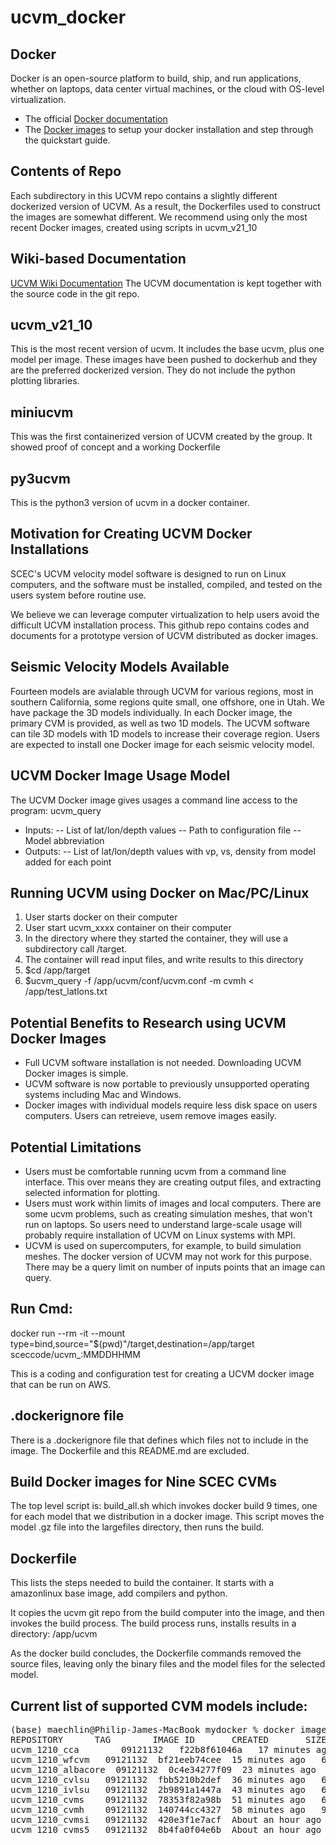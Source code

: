 # ucvm_docker

## Docker

Docker is an open-source platform to build, ship, and run applications, whether on laptops, data center virtual machines, or the cloud with OS-level virtualization. 

* The official <a href="http://docs.docker.com">Docker documentation</a> 
* The <a href="https://docs.docker.com/engine/reference/commandline/images/">Docker images</a> to setup your docker installation and step through the quickstart guide.

## Contents of Repo
Each subdirectory in this UCVM repo contains a slightly different dockerized version of UCVM. As a result, the Dockerfiles used to construct the images are somewhat different. We recommend using only the most recent Docker images, created using scripts in ucvm_v21_10

## Wiki-based Documentation
[UCVM Wiki Documentation](https://github.com/sceccode/ucvm_docker/wiki) The UCVM documentation is kept together with the source code in the git repo.

## ucvm_v21_10
This is the most recent version of ucvm. It includes the base ucvm, plus one model per image. These images have been pushed to dockerhub and they are the preferred dockerized version. They do not include the python plotting libraries.

## miniucvm
This was the first containerized version of UCVM created by the group. It showed proof of concept and a working Dockerfile

## py3ucvm
This is the python3 version of ucvm in a docker container.

## Motivation for Creating UCVM Docker Installations
SCEC's UCVM velocity model software is designed to run on Linux computers, and the software must be installed, compiled, and tested on the users system before routine use.

We believe we can leverage computer virtualization to help users avoid the difficult UCVM installation process. This github repo contains codes and documents for a prototype version of UCVM distributed as docker images. 

## Seismic Velocity Models Available
Fourteen models are avialable through UCVM for various regions, most in southern California, some regions quite small, one offshore, one in Utah. We have package the 3D models individually. In each Docker image, the primary CVM is provided, as well as two 1D models. The UCVM software can tile 3D models with 1D models to increase their coverage region. Users are expected to install one Docker image for each seismic velocity model.

## UCVM Docker Image Usage Model
The UCVM Docker image gives usages a command line access to the program: ucvm_query
- Inputs:
-- List of lat/lon/depth values
-- Path to configuration file
-- Model abbreviation
- Outputs:
-- List of lat/lon/depth values with vp, vs, density from model added for each point

## Running UCVM using Docker on Mac/PC/Linux
1. User starts docker on their computer
2. User start ucvm_xxxx container on their computer
3. In the directory where they started the container, they will use a subdirectory call /target.
4. The container will read input files, and write results to this directory
5. $cd /app/target
6. $ucvm_query -f /app/ucvm/conf/ucvm.conf -m cvmh < /app/test_latlons.txt

## Potential Benefits to Research using UCVM Docker Images
- Full UCVM software installation is not needed. Downloading UCVM Docker images is simple.
- UCVM software is now portable to previously unsupported operating systems including Mac and Windows.
- Docker images with individual models require less disk space on users computers. Users can retreieve, usem remove images easily.

## Potential Limitations
- Users must be comfortable running ucvm from a command line interface. This over means they are creating output files, and extracting selected information for plotting.
- Users must work within limits of images and local computers. There are some ucvm problems, such as creating simulation meshes, that won't run on laptops. So users need to understand large-scale usage will probably require installation of UCVM on Linux systems with MPI.
- UCVM is used on supercomputers, for example, to build simulation meshes. The docker version of UCVM may not work for this purpose. There may be a query limit on number of inputs points that an image can query.

## Run Cmd:
docker run --rm -it --mount type=bind,source="$(pwd)"/target,destination=/app/target  sceccode/ucvm_<modelname>:MMDDHHMM

This is a coding and configuration test for creating a UCVM docker image that can be run on AWS.

## .dockerignore file
There is a .dockerignore file that defines which files not to include in the image. The Dockerfile and this README.md are excluded.

## Build Docker images for Nine SCEC CVMs
The top level script is: build_all.sh which invokes docker build 9 times, one for each model that we distribution in a docker image.
This script moves the model .gz file into the largefiles directory, then runs the build.

## Dockerfile
This lists the steps needed to build the container. It starts with a amazonlinux base image, add compilers and python.

It copies the ucvm git repo from the build computer into the image, and then invokes the build process. The build process runs, installs results in a directory: /app/ucvm

As the docker build concludes, the Dockerfile commands removed the source files, leaving only the binary files and the model files for the selected model.

## Current list of supported CVM models include:
<pre>
(base) maechlin@Philip-James-MacBook mydocker % docker images
REPOSITORY      TAG        IMAGE ID       CREATED       SIZE
ucvm_1210_cca        09121132   f22b8f61046a   17 minutes ago      19.6GB
ucvm_1210_wfcvm   09121132  bf21eeb74cee  15 minutes ago   6.4GB
ucvm_1210_albacore  09121132  0c4e34277f09  23 minutes ago   6.23GB
ucvm_1210_cvlsu   09121132  fbb5210b2def  36 minutes ago   6.23GB
ucvm_1210_ivlsu   09121132  2b9891a1447a  43 minutes ago   6.23GB
ucvm_1210_cvms    09121132  78353f82a98b  51 minutes ago   6.23GB
ucvm_1210_cvmh    09121132  140744cc4327  58 minutes ago   9.9GB
ucvm_1210_cvmsi   09121132  420e3f1e7acf  About an hour ago  7.28GB
ucvm_1210_cvms5   09121132  8b4fa0f04e6b  About an hour ago  9.59GB
</pre>
